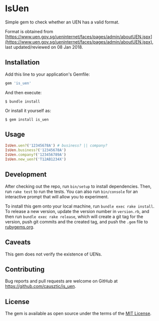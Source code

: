 # IsUen

Simple gem to check whether an UEN has a valid format.

Format is obtained from [https://www.uen.gov.sg/ueninternet/faces/pages/admin/aboutUEN.jspx](https://www.uen.gov.sg/ueninternet/faces/pages/admin/aboutUEN.jspx), last updated/reviewed on 08 Jan 2018.

## Installation

Add this line to your application's Gemfile:

```ruby
gem 'is_uen'
```

And then execute:

    $ bundle install

Or install it yourself as:

    $ gem install is_uen

## Usage

```ruby
IsUen.uen?('12345678A') # business? || company?
IsUen.business?('12345678A')
IsUen.company?('123456789A')
IsUen.new_uen?('T12AB1234X')
```

## Development

After checking out the repo, run `bin/setup` to install dependencies. Then, run `rake test` to run the tests. You can also run `bin/console` for an interactive prompt that will allow you to experiment.

To install this gem onto your local machine, run `bundle exec rake install`. To release a new version, update the version number in `version.rb`, and then run `bundle exec rake release`, which will create a git tag for the version, push git commits and the created tag, and push the `.gem` file to [rubygems.org](https://rubygems.org).

## Caveats

This gem does not verify the existence of UENs.
## Contributing

Bug reports and pull requests are welcome on GitHub at https://github.com/causztic/is_uen.

## License

The gem is available as open source under the terms of the [MIT License](https://opensource.org/licenses/MIT).

